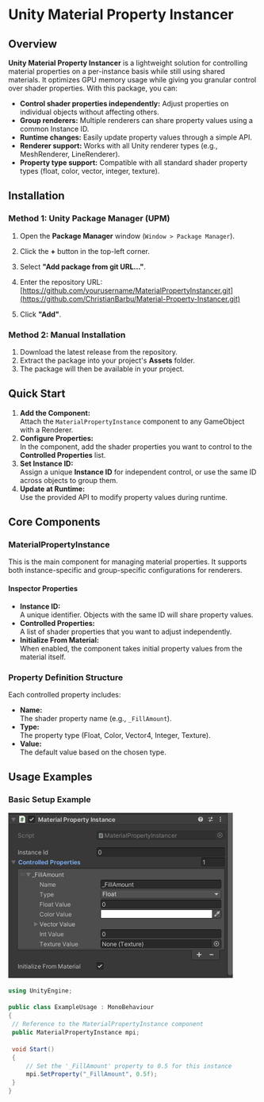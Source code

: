 # Unity Material Property Instancer

## Overview

**Unity Material Property Instancer** is a lightweight solution for controlling material properties on a per-instance basis while still using shared materials. It optimizes GPU memory usage while giving you granular control over shader properties. With this package, you can:

- **Control shader properties independently:** Adjust properties on individual objects without affecting others.
- **Group renderers:** Multiple renderers can share property values using a common Instance ID.
- **Runtime changes:** Easily update property values through a simple API.
- **Renderer support:** Works with all Unity renderer types (e.g., MeshRenderer, LineRenderer).
- **Property type support:** Compatible with all standard shader property types (float, color, vector, integer, texture).


## Installation

### Method 1: Unity Package Manager (UPM)
1. Open the **Package Manager** window (`Window > Package Manager`).
2. Click the **+** button in the top-left corner.
3. Select **"Add package from git URL..."**.
4. Enter the repository URL:
[https://github.com/yourusername/MaterialPropertyInstancer.git](https://github.com/ChristianBarbu/Material-Property-Instancer.git)

5. Click **"Add"**.

### Method 2: Manual Installation
1. Download the latest release from the repository.
2. Extract the package into your project's **Assets** folder.
3. The package will then be available in your project.

## Quick Start

1. **Add the Component:**  
Attach the `MaterialPropertyInstance` component to any GameObject with a Renderer.
2. **Configure Properties:**  
In the component, add the shader properties you want to control to the **Controlled Properties** list.
3. **Set Instance ID:**  
Assign a unique **Instance ID** for independent control, or use the same ID across objects to group them.
4. **Update at Runtime:**  
Use the provided API to modify property values during runtime.

## Core Components

### MaterialPropertyInstance
This is the main component for managing material properties. It supports both instance-specific and group-specific configurations for renderers.

#### Inspector Properties

- **Instance ID:**  
A unique identifier. Objects with the same ID will share property values.
- **Controlled Properties:**  
A list of shader properties that you want to adjust independently.
- **Initialize From Material:**  
When enabled, the component takes initial property values from the material itself.

### Property Definition Structure
Each controlled property includes:

- **Name:**  
The shader property name (e.g., `_FillAmount`).
- **Type:**  
The property type (Float, Color, Vector4, Integer, Texture).
- **Value:**  
The default value based on the chosen type.

## Usage Examples

### Basic Setup Example

![Preview Inspector](PreviewInspector.png)

```csharp
using UnityEngine;

public class ExampleUsage : MonoBehaviour
{
 // Reference to the MaterialPropertyInstance component
 public MaterialPropertyInstance mpi;

 void Start()
 {
     // Set the '_FillAmount' property to 0.5 for this instance
     mpi.SetProperty("_FillAmount", 0.5f);
 }
}
